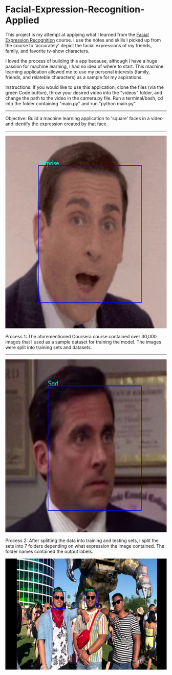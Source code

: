 # Facial-Expression-Recognition-Applied
This project is my attempt at applying what I learned from the [Facial Expression Recognition](https://www.coursera.org/learn/facial-expression-recognition-keras/home/welcome) course. I use the notes and skills I picked up from the course to 'accurately' depict the facial expressions of my friends, family, and favorite tv-show characters. 

I loved the process of building this app because, although I have a huge passion for machine learning, I had no idea of where to start. This machine learning application allowed me to use my personal interests (family, friends, and relateble characters) as a sample for my aspirations. 

Instructions: If you would like to use this application, clone the files (via the green Code button), throw your desired video into the "videos" folder, and change the path to the video in the camera.py file. Run a terminal/bash, cd into the folder containing "main.py" and run "python main.py".

<hr>

Objective: Build a machine learning application to 'square' faces in a video and identify the expression created by that face. 
<hr>

![](images/image1.png)

Process 1: The aforementioned Coursera course contained over 30,000 images that I used as a sample dataset for training the model. The images were split into training sets and datasets.
<hr>

![](images/image3.png)

Process 2: After splitting the data into training and testing sets, I split the sets into 7 folders depending on what expression the image contained. The folder names contained the output labels.  

![](images/life2.png)

